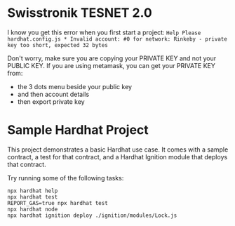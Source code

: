 # Swisstronik TESNET 2.0

I know you get this error when you first start a project: `Help Please hardhat.config.js * Invalid account: #0 for network: Rinkeby - private key too short, expected 32 bytes`

Don't worry, make sure you are copying your PRIVATE KEY and not your PUBLIC KEY.
If you are using metamask, you can get your PRIVATE KEY from:
- the 3 dots menu beside your public key
- and then account details
- then export private key

# Sample Hardhat Project

This project demonstrates a basic Hardhat use case. It comes with a sample contract, a test for that contract, and a Hardhat Ignition module that deploys that contract.

Try running some of the following tasks:

```shell
npx hardhat help
npx hardhat test
REPORT_GAS=true npx hardhat test
npx hardhat node
npx hardhat ignition deploy ./ignition/modules/Lock.js
```
